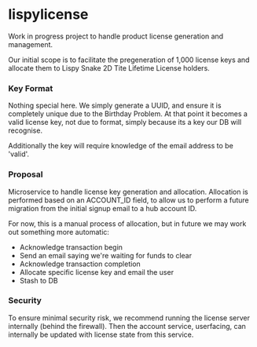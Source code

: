 # lispylicense

Work in progress project to handle product license generation and
management.

Our initial scope is to facilitate the pregeneration of 1,000 license
keys and allocate them to Lispy Snake 2D Tite Lifetime License holders.

### Key Format

Nothing special here. We simply generate a UUID, and ensure it is completely
unique due to the Birthday Problem. At that point it becomes a valid license
key, not due to format, simply because its a key our DB will recognise.

Additionally the key will require knowledge of the email address to
be 'valid'.

### Proposal

Microservice to handle license key generation and allocation.
Allocation is performed based on an ACCOUNT_ID field, to allow us to
perform a future migration from the initial signup email to a hub
account ID.

For now, this is a manual process of allocation, but in future we may
work out something more automatic:

 - Acknowledge transaction begin
 - Send an email saying we're waiting for funds to clear
 - Acknowledge transaction completion
 - Allocate specific license key and email the user
 - Stash to DB

### Security

To ensure minimal security risk, we recommend running the license
server internally (behind the firewall). Then the account service,
userfacing, can internally be updated with license state from this
service.
